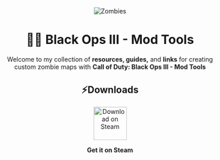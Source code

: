 <div align="center">
  
<img alt="Zombies" src="https://lh3.googleusercontent.com/fife/AKsag4MtN5PE25MpupPa8Kils7FWuxh-EcezPOeRrpsg91R8F2dVa9swrqgcc9N5sOwCZskkOWY78MN5FoYTVNl-g8F8J9RKWnL2cJJiZslmb3TTrvsFkVWbzUgS-K4cFTLgpCZgIzjLYsz9PdxufSdTbr8sicsVjBh2KPjyaCEDfGJrNZ6u79_pPp0sKqvpkJudU-7sVmnN-nZwtZGKLGi2PHhbxLxglN0PATik1qBBR0nZVDlyq775G1LLh-h9TKH25BY3fgkJPUuc3kEsMrSuJEQEio37aCkWJDYvGSUCN_TedEplTmtP9XyvW_vmuHcV49zK_jf8FXfCunckPJJjw4XgWO_sxloFOWgL81iw_T8NVOD5mN15StH5Zed8lHWMgrYpL18ISDdD06bgyRBQwlyvpQDpspc_nv64UZVghUZeyNXA8C2OAVaAYwfu2SHjswzdzI9SWRQ_8EJs8Upd4jlIYftyHFmDu6-BoDaAbKoZz_9aMu6vNytd8ZINsRa6j7eLZdpphlGjCSLausZYwOWFeMNVMvFSBNpLlxFAl2ih6IfmtSzK4MKbvveLRovHwaWQhKKDpiNuxAsfwz0r0wkkcIav0J7MF5o3QN8fIQ9a8DIil6uP82MG4sbiwVvY7yctfcYIh9-966-bngNABMkD6pZgvb99NkK34Xdq1oKhfec_zXEkyiUEnjaw1jXSKR-XyqnnpwQ3uujvd07seYNbAHBz94UBuV0GpKgZeJT9HVI9eken5TD3oLccOAM8RDcs5-cowDUjQ8J-X_SY_kgc-ss33LXvV7f709BI4Dwqyi-mWRqaxVXbckEghfHRMD_N0wJ9BI8Im5ABhx9ZJWBRYiIWMV9lMtiZU1NV51XiOerRUdhfaQJHIT8n7JnYr35sEnpPciUO-GBPsHyXZLNFlg8UVGDZRfMHv-MDlLVrt53PkE9JQufTFi8aqHtV-oRGibElHr97VdU3eSHN6Exd7t5CLNPRzGScKTQum9G1eN2rXU5v9yfEdO30_SJCKBCXsAiHyut1Z1z0JaFSRqQGim-UK9WoiLivvspbhmQXEHFJnh7Z-c9HTWrOS10PzEN8BYYJ5zASH5p3Yw44Zx7YzN-xqr_fkXulLYZiukSMb_JgGSUazzmUAFWLz_qBGSS8un7eUw_I3uLusuof3fin-7T9tI3Dh5p-yuxw5is2VfQL4ZXNlEYJ_rzrV4uSyp0ETIMvAWs3CCumhO2tG2L9uAHX1XI_AGBE6HLpsVGSXc_LcyTbji6zKJ0WFC6p7GAAla77LVAzg7Uw6cUhUgJQAO90hOVEtlTC7OJyvGou6pcX2QKgtTXCUwBkOVBAxre5fXM12iMyzRi1vwserCIqBn8HD0kLnxAplarX5h4rIeOG1Jey6qXEVRsB-eOgMzbdRnZJnDhUyvQuukLfJGxjfG2mugKLWNFcOjsGaZUYlp1TyotLvRbimdQYkykRE3Ztpx6mn3Om_0iowHfY4Dlh65P7umMFn5zU-Q1UPevUIh_fH3X7Px56S7yPy5Rw2wu2MA=w2560-h1315">
 
<h1>🧟‍♂️ Black Ops III - Mod Tools</h1>

<p align="center">
  Welcome to my collection of <b>resources, guides,</b> and <b>links</b> for creating custom zombie maps with <b>Call of Duty: Black Ops III - Mod Tools</b>
</p>

## ⚡️Downloads
<p></p>
<a href="https://store.steampowered.com/app/311210/Call_of_Duty_Black_Ops_III/">
  <img height=75 alt="Download on Steam" src="https://upload.wikimedia.org/wikipedia/commons/8/83/Steam_icon_logo.svg"/>
</a>
<p><b>Get it on Steam</b></p>
